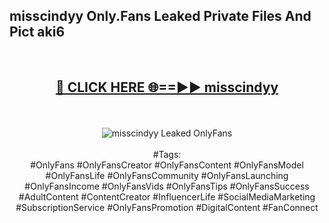 <h2>misscindyy Only.Fans Leaked Private Files And Pict aki6</h2>
<br>
<div align="center">
<h2><a href="https://mediafiles.top/misscindyy" rel="nofollow">🔴 CLICK HERE 🌐==►► misscindyy</a></h2>
<br>
<br>
<a href="https://mediafiles.top/misscindyy" rel="nofollow" data-target="animated-image.originalLink"><img src="https://i.ibb.co.com/WyWwxjT/player-gif2.gif" alt="misscindyy Leaked OnlyFans" style="max-width: 100%; display: inline-block;" data-target="animated-image.originalImage"></a>
<br><br>
#Tags:
<br>
#OnlyFans #OnlyFansCreator #OnlyFansContent #OnlyFansModel #OnlyFansLife #OnlyFansCommunity #OnlyFansLaunching #OnlyFansIncome #OnlyFansVids #OnlyFansTips #OnlyFansSuccess #AdultContent #ContentCreator #InfluencerLife #SocialMediaMarketing #SubscriptionService #OnlyFansPromotion #DigitalContent #FanConnect
</div>
<br>